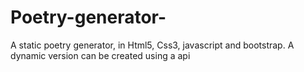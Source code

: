 # Poetry-generator-
A static poetry generator, in Html5,  Css3, javascript and bootstrap. A dynamic version can be created using a api
